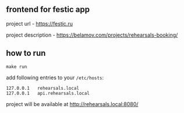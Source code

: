 ## frontend for festic app

project url - https://festic.ru

project description - https://belamov.com/projects/rehearsals-booking/

## how to run

```
make run
```

add following entries to your `/etc/hosts`:

```
127.0.0.1	rehearsals.local
127.0.0.1	api.rehearsals.local
```

project will be available at http://rehearsals.local:8080/